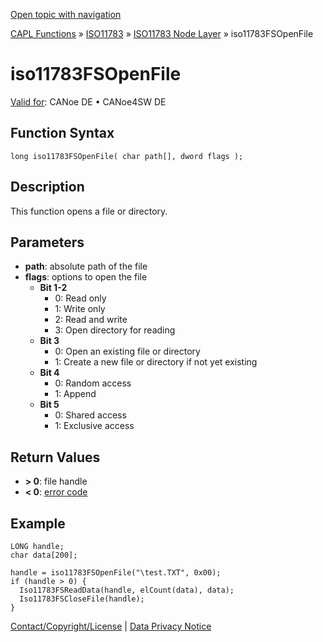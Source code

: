 [Open topic with navigation](../../../../../../CANoeDEFamily.htm#Topics/CAPLFunctions/ISO11783/ISONodeLayer/Functions/CAPLfunctionIso11783FSOpenFile.md)

[CAPL Functions](../../../CAPLfunctions.md) » [ISO11783](../../CAPLfunctionsISO11783Overview.md) » [ISO11783 Node Layer](../CAPLfunctionsISONLOverview.md) » iso11783FSOpenFile

# iso11783FSOpenFile

[Valid for](../../../../Shared/FeatureAvailability.md):  CANoe DE • CANoe4SW DE

## Function Syntax

```plaintext
long iso11783FSOpenFile( char path[], dword flags );
```

## Description

This function opens a file or directory.

## Parameters

- **path**: absolute path of the file
- **flags**: options to open the file
  - **Bit 1-2**
    - 0: Read only
    - 1: Write only
    - 2: Read and write
    - 3: Open directory for reading
  - **Bit 3**
    - 0: Open an existing file or directory
    - 1: Create a new file or directory if not yet existing
  - **Bit 4**
    - 0: Random access
    - 1: Append
  - **Bit 5**
    - 0: Shared access
    - 1: Exclusive access

## Return Values

- **> 0**: file handle
- **< 0**: [error code](../CAPLfunctionsISONLErrorCodes.md)

## Example

```plaintext
LONG handle;
char data[200];

handle = iso11783FSOpenFile("\test.TXT", 0x00);
if (handle > 0) {
  Iso11783FSReadData(handle, elCount(data), data);
  Iso11783FSCloseFile(handle);
}
```

[Contact/Copyright/License](../../../../Shared/ContactCopyrightLicense.md) | [Data Privacy Notice](https://www.vector.com/int/en/company/get-info/privacy-policy/)
